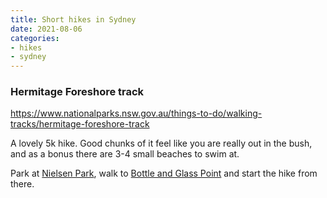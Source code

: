 ```yaml
---
title: Short hikes in Sydney
date: 2021-08-06
categories:
- hikes
- sydney
---
```


### Hermitage Foreshore track

https://www.nationalparks.nsw.gov.au/things-to-do/walking-tracks/hermitage-foreshore-track

A lovely 5k hike. Good chunks of it feel like you are really out in the bush, and as a bonus there are 3-4 small beaches to swim at.

Park at [Nielsen Park](https://goo.gl/maps/c78N7XA4AppeBBSa9), walk to [Bottle and Glass Point](https://goo.gl/maps/TgRFFgKhzWCGBPMu7) and start the hike from there.